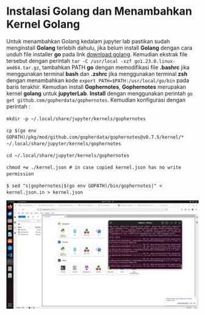 # Instalasi Golang dan Menambahkan Kernel Golang
Untuk menambahkan Golang kedalam jupyter lab pastikan sudah menginstall **Golang** terlebih dahulu, jika belum install **Golang** dengan cara unduh file installer **go** pada link [download golang](https://go.dev/doc/install). Kemudian ekstrak file tersebut dengan perintah `tar -C /usr/local -xzf go1.23.0.linux-amd64.tar.gz`, tambahkan PATH **go** dengan memodifikasi file **.bashrc** jika menggunakan terminal **bash** dan **.zshrc** jika menggunakan terminal **zsh** dengan menambahkan kode `export PATH=$PATH:/usr/local/go/bin` pada baris terakhir. Kemudian install **Gophernotes**, **Gophernotes** merupakan kernel **golang** untuk **jupyterLab**. **Install** dengan menggunakan perintah `go get github.com/gopherdata/gophernotes`. Kemudian konfigurasi dengan perintah :

`mkdir -p ~/.local/share/jupyter/kernels/gophernotes`

`cp $(go env GOPATH)/pkg/mod/github.com/gopherdata/gophernotes@v0.7.5/kernel/* ~/.local/share/jupyter/kernels/gophernotes`

`cd ~/.local/share/jupyter/kernels/gophernotes`

`chmod +w ./kernel.json # in case copied kernel.json has no write permission`

`$ sed "s|gophernotes|$(go env GOPATH)/bin/gophernotes|" < kernel.json.in > kernel.json`


<center> 

![Go](img/golang/go_ss.png)

</center>
